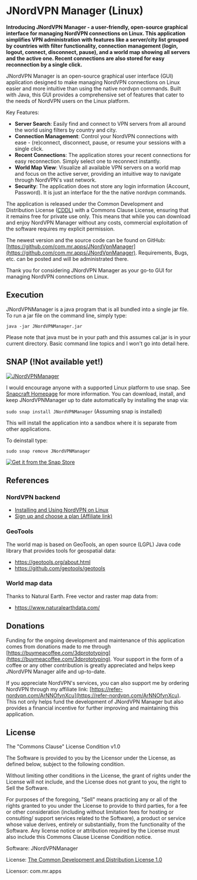 # JNordVPN Manager (Linux)

**Introducing JNordVPN Manager - a user-friendly, open-source graphical interface for managing NordVPN connections on Linux. This application simplifies VPN administration with features like a server/city list grouped by countries with filter functionality, connection management (login, logout, connect, disconnect, pause), and a world map showing all servers and the active one. Recent connections are also stored for easy reconnection by a single click.**

JNordVPN Manager is an open-source graphical user interface (GUI) application designed to make managing NordVPN connections on Linux easier and more intuitive than using the native nordvpn commands. Built with Java, this GUI provides a comprehensive set of features that cater to the needs of NordVPN users on the Linux platform.

Key Features:

* **Server Search**: Easily find and connect to VPN servers from all around the world using filters by country and city.
* **Connection Management**: Control your NordVPN connections with ease - (re)connect, disconnect, pause, or resume your sessions with a single click.
* **Recent Connections**: The application stores your recent connections for easy reconnection. Simply select one to reconnect instantly.
* **World Map View**: Visualize all available VPN servers on a world map and focus on the active server, providing an intuitive way to navigate through NordVPN's vast network.
* **Security**: The application does not store any login information (Account, Password). It is just an interface for the the native nordvpn commands.

The application is released under the Common Development and Distribution License ([CDDL](https://opensource.org/license/cddl-1-0)) with a Commons Clause License, ensuring that it remains free for private use only. This means that while you can download and enjoy NordVPN Manager without any costs, commercial exploitation of the software requires my explicit permission.

The newest version and the source code can be found on GitHub: [https://github.com/com.mr.apps/JNordVpnManager](https://github.com/com.mr.apps/JNordVpnManager).
Requirements, Bugs, etc. can be posted and will be administrated there.

Thank you for considering JNordVPN Manager as your go-to GUI for managing NordVPN connections on Linux.

## Execution

JNordVPNManager  is a java program that is all bundled into a single jar file.  To run a jar file on the command line, simply type:

    java -jar JNordVPNManager.jar
  
 Please note that java must be in your path and this assumes cal.jar is in your current directory.  Basic command line topics and I won't go into detail here.

## SNAP (!Not available yet!)

[![JNordVPNManager](https://snapcraft.io/JNordVPNManager/badge.svg)](https://snapcraft.io/JNordVPNManager)

I would encourage anyone with a supported Linux platform to use snap.  See [Snapcraft Homepage](https://snapcraft.io) for more information. You can download, install, and keep JNordVPNManager up to date automatically by installing the snap via:

`sudo snap install JNordVPNManager`  (Assuming snap is installed)

This will install the application into a sandbox where it is separate from other applications.

To deinstall type:

`sudo snap remove JNordVPNManager`

[![Get it from the Snap Store](https://snapcraft.io/static/images/badges/en/snap-store-black.svg)](https://snapcraft.io/JNordVPNManager)

## References

### NordVPN backend
* [Installing and Using NordVPN on Linux](https://support.nordvpn.com/hc/en-us/articles/20196094470929-Installing-NordVPN-on-Linux-distributions)
* [Sign up and choose a plan (Affiliate link)](https://refer-nordvpn.com/ArNNOfynXcu)


### GeoTools
The world map is based on GeoTools, an open source (LGPL) Java code library that provides tools for geospatial data:
* https://geotools.org/about.html
* https://github.com/geotools/geotools

### World map data
Thanks to Natural Earth. Free vector and raster map data from:
* https://www.naturalearthdata.com/

## Donations
Funding for the ongoing development and maintenance of this application comes from donations made to me through [https://buymeacoffee.com/3dprototyping](https://buymeacoffee.com/3dprototyping). Your support in the form of a coffee or any other contribution is greatly appreciated and helps keep JNordVPN Manager alife and up-to-date.

If you appreciate NordVPN's services, you can also support me by ordering NordVPN through my affiliate link: [https://refer-nordvpn.com/ArNNOfynXcu](https://refer-nordvpn.com/ArNNOfynXcu). This not only helps fund the development of JNordVPN Manager but also provides a financial incentive for further improving and maintaining this application.


## License 

The "Commons Clause" License Condition v1.0

The Software is provided to you by the Licensor under the License, as defined below, subject to the following condition.

Without limiting other conditions in the License, the grant of rights under the License will not include, and the License does not grant to you, the right to Sell the Software.

For purposes of the foregoing, "Sell" means practicing any or all of the rights granted to you under the License to provide to third parties, for a fee or other consideration (including without limitation fees for hosting or consulting/ support services related to the Software), a product or service whose value derives, entirely or substantially, from the functionality of the Software. Any license notice or attribution required by the License must also include this Commons Clause License Condition notice.

Software: JNordVPNManager

License: [The Common Development and Distribution License 1.0 ](https://opensource.org/license/cddl-1-0)

Licensor: com.mr.apps
